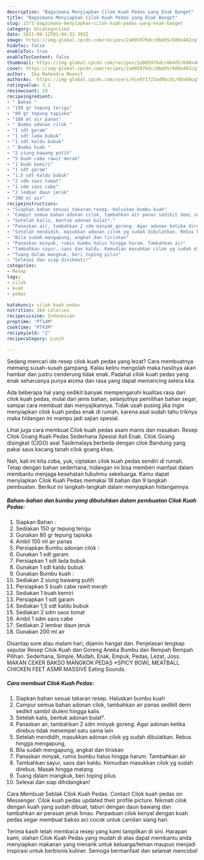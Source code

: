 ```yaml
---
description: "Bagaimana Menyiapkan Cilok Kuah Pedas yang Enak Banget"
title: "Bagaimana Menyiapkan Cilok Kuah Pedas yang Enak Banget"
slug: 1571-bagaimana-menyiapkan-cilok-kuah-pedas-yang-enak-banget
category: Uncategorized
date: 2021-09-12T01:04:33.391Z
image: https://img-global.cpcdn.com/recipes/2a005976dcc0bdd5/680x482cq70/cilok-kuah-pedas-foto-resep-utama.jpg
hideToc: false
enableToc: true
enableTocContent: false
thumbnail: https://img-global.cpcdn.com/recipes/2a005976dcc0bdd5/680x482cq70/cilok-kuah-pedas-foto-resep-utama.jpg
cover: https://img-global.cpcdn.com/recipes/2a005976dcc0bdd5/680x482cq70/cilok-kuah-pedas-foto-resep-utama.jpg
author:  Ika Mahendra Moenif
authorAv:  https://img-global.cpcdn.com/users/9ce8f1723ad9bcd1/60x60cq50/avatar.jpg
ratingvalue: 3.1
reviewcount: 19
recipeingredient:
- " Bahan "
- "150 gr tepung terigu"
- "80 gr tepung tapioka"
- "100 ml air panas"
- " Bumbu adonan cilok "
- "1 sdt garam"
- "1 sdt lada bubuk"
- "1 sdt kaldu bubuk"
- " Bumbu kuah "
- "2 siung bawang putih"
- "5 buah cabe rawit merah"
- "1 buah kemiri"
- "1 sdt garam"
- "1,5 sdt kaldu bubuk"
- "2 sdm saos tomat"
- "1 sdm saos cabe"
- "2 lembar daun jeruk"
- "200 ml air"
recipeinstructions:
- "Siapkan bahan sesuai takaran resep. Haluskan bumbu kuah"
- "Campur semua bahan adonan cilok, tambahkan air panas sedikit demi sedikit sambil diuleni hingga kalis"
- "Setelah kalis, bentuk adonan bulat²."
- "Panaskan air, tambahkan 2 sdm minyak goreng. Agar adonan ketika direbus tidak menempel satu sama lain"
- "Setelah mendidih, masukkan adonan cilok yg sudah dibulatkan. Rebus hingga mengapung,"
- "Bila sudah mengapung, angkat dan tiriskan"
- "Panaskan minyak, rumis bumbu halus hingga harum. Tambahkan air"
- "Tambahkan sayur, saos dan kaldu. Kemudian masukkan cilok yg sudah direbus. Masak hingga matang"
- "Tuang dalam mangkuk, beri toping pilus"
- "Selesai dan siap dinikmati!"
categories:
- Resep
tags:
- cilok
- kuah
- pedas

katakunci: cilok kuah pedas 
nutrition: 264 calories
recipecuisine: Indonesian
preptime: "PT14M"
cooktime: "PT43M"
recipeyield: "2"
recipecategory: Lunch

---
```



Sedang mencari ide resep cilok kuah pedas yang lezat? Cara membuatnya memang susah-susah gampang. Kalau keliru mengolah maka hasilnya akan hambar dan justru cenderung tidak enak. Padahal cilok kuah pedas yang enak seharusnya punya aroma dan rasa yang dapat memancing selera kita.


Ada beberapa hal yang sedikit banyak mempengaruhi kualitas rasa dari cilok kuah pedas, mulai dari jenis bahan, selanjutnya pemilihan bahan segar, sampai cara membuat dan menyajikannya. Tidak usah pusing jika ingin menyiapkan cilok kuah pedas enak di rumah, karena asal sudah tahu triknya maka hidangan ini mampu jadi sajian spesial.

Lihat juga cara membuat Cilok kuah pedas asam manis dan masakan. Resep Cilok Goang Kuah Pedas Sederhana Spesial Asli Enak. Cilok Goang disingkat (CIGO) asal Tasikmalaya berbeda dengan cilok Bandung yang pakai saus kacang tanah cilok goang khas.


Nah, kali ini kita coba, yuk, ciptakan cilok kuah pedas sendiri di rumah. Tetap dengan bahan sederhana, hidangan ini bisa memberi manfaat dalam membantu menjaga kesehatan tubuhmu sekeluarga. Kamu dapat menyiapkan Cilok Kuah Pedas memakai 18 bahan dan 9 langkah pembuatan. Berikut ini langkah-langkah dalam menyiapkan hidangannya.

<!--inarticleads1-->

##### Bahan-bahan dan bumbu yang dibutuhkan dalam pembuatan Cilok Kuah Pedas:

1. Siapkan  Bahan :
1. Sediakan 150 gr tepung terigu
1. Gunakan 80 gr tepung tapioka
1. Ambil 100 ml air panas
1. Persiapkan  Bumbu adonan cilok :
1. Gunakan 1 sdt garam
1. Persiapkan 1 sdt lada bubuk
1. Gunakan 1 sdt kaldu bubuk
1. Gunakan  Bumbu kuah :
1. Sediakan 2 siung bawang putih
1. Persiapkan 5 buah cabe rawit merah
1. Sediakan 1 buah kemiri
1. Persiapkan 1 sdt garam
1. Sediakan 1,5 sdt kaldu bubuk
1. Sediakan 2 sdm saos tomat
1. Ambil 1 sdm saos cabe
1. Sediakan 2 lembar daun jeruk
1. Gunakan 200 ml air


Disantap sore atau malam hari, dijamin hangat dan. Penjelasan lengkap seputar Resep Cilok Kuah dan Goreng Aneka Bumbu dan Rempah Rempah Pilihan. Sederhana, Simple, Mudah, Enak, Empuk, Pedas, Lezat, Joss. MAKAN CEKER BAKSO MANGKOK PEDAS *SPICY BOWL MEATBALL CHICKEN FEET ASMR MASSIVE Eating Sounds. 

<!--inarticleads2-->

##### Cara membuat Cilok Kuah Pedas:

1. Siapkan bahan sesuai takaran resep. Haluskan bumbu kuah
1. Campur semua bahan adonan cilok, tambahkan air panas sedikit demi sedikit sambil diuleni hingga kalis
1. Setelah kalis, bentuk adonan bulat².
1. Panaskan air, tambahkan 2 sdm minyak goreng. Agar adonan ketika direbus tidak menempel satu sama lain
1. Setelah mendidih, masukkan adonan cilok yg sudah dibulatkan. Rebus hingga mengapung,
1. Bila sudah mengapung, angkat dan tiriskan
1. Panaskan minyak, rumis bumbu halus hingga harum. Tambahkan air
1. Tambahkan sayur, saos dan kaldu. Kemudian masukkan cilok yg sudah direbus. Masak hingga matang
1. Tuang dalam mangkuk, beri toping pilus
1. Selesai dan siap dihidangkan!

Cara Membuat Seblak Cilok Kuah Pedas. Contact Cilok kuah pedas on Messenger. Cilok kuah pedas updated their profile picture. Nikmati cilok dengan kuah yang sudah dibuat, taburi dengan daun bawang dan tambahkan air perasan jeruk limau. Perpaduan cilok kenyal dengan kuah pedas segar membuat bakso aci cocok untuk camilan siang hari. 

Terima kasih telah membaca resep yang kami tampilkan di sini. Harapan kami, olahan Cilok Kuah Pedas yang mudah di atas dapat membantu anda menyiapkan makanan yang menarik untuk keluarga/teman maupun menjadi inspirasi untuk berbisnis kuliner. Semoga bermanfaat dan selamat mencoba!
